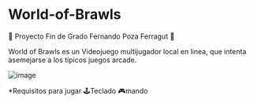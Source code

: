 # World-of-Brawls
 📖 Proyecto Fin de Grado Fernando Poza Ferragut 📖
 
World of Brawls es un Videojuego multijugador local en linea, que intenta asemejarse a los típicos juegos arcade.

![image](https://user-images.githubusercontent.com/74730119/187795450-214911a8-ad3f-4a6b-bd4f-b0e83baaceda.png)

*Requisitos para jugar
🕹️Teclado 🎮mando
